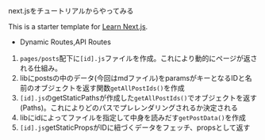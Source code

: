 next.jsをチュートリアルからやってみる


This is a starter template for [Learn Next.js](https://nextjs.org/learn).

* Dynamic Routes,API Routes

1. `pages/posts`配下に`[id].js`ファイルを作成。これにより動的にページが返される仕組み。
1. libにpostsの中のデータ(今回はmdファイル)をparamsがキーとなるIDと名前のオブジェクトを返す関数`getAllPostIds()`を作成
1. `[id].js`のgetStaticPathsが作成した`getAllPostIds()`でオブジェクトを返す(Paths)。これによりどのパスでプレレンダリングされるか決定される
1. libにidによってファイルを指定して中身を読みだす`getPostData()`を作成
1. `[id].js`getStaticPropsがIDに紐づくデータをフェッチ、propsとして返す